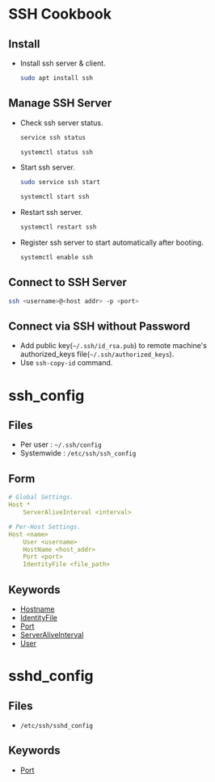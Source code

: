 SSH Cookbook
============

Install
-------
- Install ssh server & client.
    ```sh
    sudo apt install ssh
    ```

Manage SSH Server
-----------------
- Check ssh server status.
    ```sh
    service ssh status
    ```
    ```sh
    systemctl status ssh
    ```
- Start ssh server.
    ```sh
    sudo service ssh start
    ```
    ```sh
    systemctl start ssh
    ```
- Restart ssh server.
    ```sh
    systemctl restart ssh
    ```
- Register ssh server to start automatically after booting.
    ```sh
    systemctl enable ssh
    ```

Connect to SSH Server
---------------------
```sh
ssh <username>@<host addr> -p <port>
```

Connect via SSH without Password
--------------------------------
- Add public key(`~/.ssh/id_rsa.pub`) to remote machine's authorized_keys file(`~/.ssh/authorized_keys`).
- Use `ssh-copy-id` command.

ssh_config
==========

Files
-----
- Per user : `~/.ssh/config`
- Systemwide : `/etc/ssh/ssh_config`

Form
----
```yml
# Global Settings.
Host *
    ServerAliveInterval <interval>

# Per-Host Settings.
Host <name>
    User <username>
    HostName <host_addr>
    Port <port>
    IdentityFile <file_path>
```

Keywords
--------
- [Hostname](https://man.openbsd.org/ssh_config#Hostname)
- [IdentityFile](https://man.openbsd.org/ssh_config#IdentityFile)
- [Port](https://man.openbsd.org/ssh_config#Port)
- [ServerAliveInterval](https://man.openbsd.org/ssh_config#ServerAliveInterval)
- [User](https://man.openbsd.org/ssh_config#User)

sshd_config
===========

Files
-----
- `/etc/ssh/sshd_config`

Keywords
--------
- [Port](https://man.openbsd.org/sshd_config#Port)